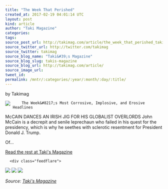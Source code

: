 ```yaml
---
title: "The Week That Perished"
created_at: 2017-02-19 04:01:14 UTC
layout: post
kind: article
author: "Taki Magazine"
categories: 
tags: 
source_post_url: http://takimag.com/article/the_week_that_perished_takimag_february_19_2017
source_twitter_url: http://twitter.com/takimag
source_twitter: takimag
source_blog_name: "Taki&#39;s Magazine"
source_blog_slug: takis-magazine
source_blog_url: http://takimag.com/article/
source_image_url: 
tweet_id:
permalink: /mntr/:categories/:year/:month/:day/:title/
---
```

by Takimag<br />
	  

<img src="http://takimag.com/images/uploads/McCain_Wikimedia.png" style="float:left;margin-right:8px;"/>
	






	
		The Week&#8217;s Most Corrosive, Implosive, and Erosive Headlines


McCAIN DANCES AN IRISH JIG FOR HIS GLOBALIST OVERLORDS
John McCain is a decrepit and senile leprechaun who failed in his quest for the presidency, which is why he seethes with sclerotic resentment for President Donald J. Trump.

Of...
	<p><a href="http://takimag.com/article/the_week_that_perished_takimag_february_19_2017">Read the rest at Taki's Magazine</a></p>
						
	  
	  
	  
	  <div class="feedflare">
<a href="http://feeds.feedburner.com/~ff/takimag?a=EGClH_OIRlI:md9VIIeuPkQ:yIl2AUoC8zA"><img src="http://feeds.feedburner.com/~ff/takimag?d=yIl2AUoC8zA" border="0"></img></a> <a href="http://feeds.feedburner.com/~ff/takimag?a=EGClH_OIRlI:md9VIIeuPkQ:qj6IDK7rITs"><img src="http://feeds.feedburner.com/~ff/takimag?d=qj6IDK7rITs" border="0"></img></a> <a href="http://feeds.feedburner.com/~ff/takimag?a=EGClH_OIRlI:md9VIIeuPkQ:gIN9vFwOqvQ"><img src="http://feeds.feedburner.com/~ff/takimag?i=EGClH_OIRlI:md9VIIeuPkQ:gIN9vFwOqvQ" border="0"></img></a>
</div><img src="http://feeds.feedburner.com/~r/takimag/~4/EGClH_OIRlI" height="1" width="1" alt=""/><div class="">
    <i>Source: <a href="http://takimag.com/article/">Taki&#39;s Magazine</a></i>
</div>
